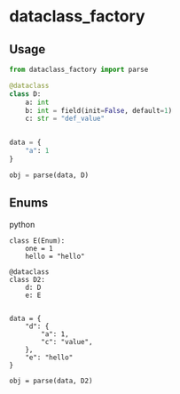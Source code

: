 # dataclass_factory

## Usage

```python
from dataclass_factory import parse

@dataclass
class D:
    a: int
    b: int = field(init=False, default=1)
    c: str = "def_value"


data = {
    "a": 1
}

obj = parse(data, D)

```

## Enums
python
```
class E(Enum):
    one = 1
    hello = "hello"

@dataclass
class D2:
    d: D
    e: E
    
    
data = {
    "d": {
        "a": 1,
        "c": "value",
    },
    "e": "hello"
}

obj = parse(data, D2)
```
